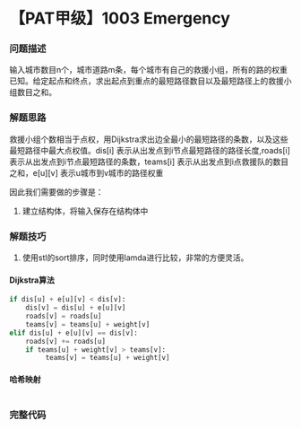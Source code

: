# 【PAT甲级】**1003 Emergency**

### 问题描述

输入城市数目n个，城市道路m条，每个城市有自己的救援小组，所有的路的权重已知。给定起点和终点，求出起点到重点的最短路径数目以及最短路径上的救援小组数目之和。

### 解题思路

救援小组个数相当于点权，用Dijkstra求出边全最小的最短路径的条数，以及这些最短路径中最大点权值。dis[i]
表示从出发点到i节点最短路径的路径长度,roads[i] 表示从出发点到i节点最短路径的条数，teams[i]
表示从出发点到i点救援队的数目之和，e[u][v] 表示u城市到v城市的路径权重

因此我们需要做的步骤是：

1. 建立结构体，将输入保存在结构体中

### 解题技巧

1. 使用stl的sort排序，同时使用lamda进行比较，非常的方便灵活。

#### Dijkstra算法


```python
if dis[u] + e[u][v] < dis[v]:
    dis[v] = dis[u] + e[u][v]
    roads[v] = roads[u]
    teams[v] = teams[u] + weight[v] 
elif dis[u] + e[u][v] == dis[v]:
    roads[v] += roads[u]
    if teams[u] + weight[v] > teams[v]:
         teams[v] = teams[u] + weight[v]
```

#### 哈希映射

```cpp

```

### 完整代码

```cpp

```
